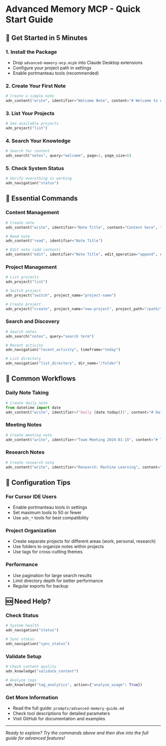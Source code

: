 # Advanced Memory MCP - Quick Start Guide

## 🚀 Get Started in 5 Minutes

### 1. Install the Package
- Drop `advanced-memory-mcp.mcpb` into Claude Desktop extensions
- Configure your project path in settings
- Enable portmanteau tools (recommended)

### 2. Create Your First Note
```python
# Create a simple note
adn_content("write", identifier="Welcome Note", content="# Welcome to Advanced Memory\n\nThis is your first note!", folder="getting-started")
```

### 3. List Your Projects
```python
# See available projects
adn_project("list")
```

### 4. Search Your Knowledge
```python
# Search for content
adn_search("notes", query="welcome", page=1, page_size=5)
```

### 5. Check System Status
```python
# Verify everything is working
adn_navigation("status")
```

## 🎯 Essential Commands

### Content Management
```python
# Create note
adn_content("write", identifier="Note Title", content="Content here", folder="folder-name")

# Read note
adn_content("read", identifier="Note Title")

# Edit note (add content)
adn_content("edit", identifier="Note Title", edit_operation="append", content="Additional content")
```

### Project Management
```python
# List projects
adn_project("list")

# Switch project
adn_project("switch", project_name="project-name")

# Create project
adn_project("create", project_name="new-project", project_path="/path/to/project")
```

### Search and Discovery
```python
# Search notes
adn_search("notes", query="search term")

# Recent activity
adn_navigation("recent_activity", timeframe="today")

# List directory
adn_navigation("list_directory", dir_name="/folder")
```

## 📁 Common Workflows

### Daily Note Taking
```python
# Create daily note
from datetime import date
adn_content("write", identifier=f"Daily {date.today()}", content="# Daily Note\n\n## Tasks\n- [ ] Task 1\n- [ ] Task 2", folder="daily")
```

### Meeting Notes
```python
# Create meeting note
adn_content("write", identifier="Team Meeting 2024-01-15", content="# Team Meeting\n\n## Attendees\n- Person 1\n- Person 2\n\n## Agenda\n1. Topic 1\n2. Topic 2\n\n## Decisions\n- Decision 1\n- Decision 2", folder="meetings")
```

### Research Notes
```python
# Create research note
adn_content("write", identifier="Research: Machine Learning", content="# Machine Learning Research\n\n## Key Points\n- Point 1\n- Point 2\n\n## Sources\n- Source 1\n- Source 2\n\n## Analysis\nAnalysis here...", folder="research")
```

## 🔧 Configuration Tips

### For Cursor IDE Users
- Enable portmanteau tools in settings
- Set maximum tools to 50 or fewer
- Use `adn_*` tools for best compatibility

### Project Organization
- Create separate projects for different areas (work, personal, research)
- Use folders to organize notes within projects
- Use tags for cross-cutting themes

### Performance
- Use pagination for large search results
- Limit directory depth for better performance
- Regular exports for backup

## 🆘 Need Help?

### Check Status
```python
# System health
adn_navigation("status")

# Sync status
adn_navigation("sync_status")
```

### Validate Setup
```python
# Check content quality
adn_knowledge("validate_content")

# Analyze tags
adn_knowledge("tag_analytics", action={"analyze_usage": True})
```

### Get More Information
- Read the full guide: `prompts/advanced-memory-guide.md`
- Check tool descriptions for detailed parameters
- Visit GitHub for documentation and examples

---

*Ready to explore? Try the commands above and then dive into the full guide for advanced features!*

